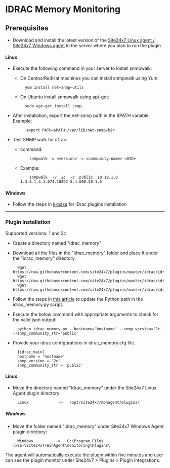 # IDRAC Memory Monitoring
                                                                                              
## Prerequisites

- Download and install the latest version of the [Site24x7 Linux agent / Site24x7 Windows agent](https://www.site24x7.com/app/client#/admin/inventory/add-monitor) in the server where you plan to run the plugin.

#### Linux 

- Execute the following command in your server to install snmpwalk: 

	- On Centos/RedHat machines you can install snmpwalk using Yum:
 
  			yum install net–snmp–utils

  	- On Ubuntu install snmpwalk using apt-get:
  
  			sudo apt–get install snmp
  
- After installation, export the net-snmp path in the $PATH variable. Example:

  			export PATH=$PATH:/var/lib/net-snmp/bin

- Test SNMP walk for iDrac:
  
  - command:

  			snmpwalk -v <version> -c <community-name> <OID>
  - Example:
  
  			snmpwalk  -v  2c  -c  public  10.19.1.0  1.3.6.1.4.1.674.10892.5.4.600.50.1.5
		
#### Windows

- Follow the steps in [k-base](https://support.site24x7.com/portal/en/kb/articles/idrac-monitoring-for-windows) for iDrac plugins installation

---

### Plugin Installation  

Supported versions: 1 and 2c

- Create a directory named "idrac_memory"
      
- Download all the files in the "idrac_memory" folder and place it under the "idrac_memory" directory.

		wget https://raw.githubusercontent.com/site24x7/plugins/master/idrac/idrac_memory/idrac_memory.py
		wget https://raw.githubusercontent.com/site24x7/plugins/master/idrac/idrac_memory/idrac_memory.cfg
		wget https://raw.githubusercontent.com/site24x7/plugins/master/idrac/idrac_memory/SNMPUtil.py

- Follow the steps in [this article](https://support.site24x7.com/portal/en/kb/articles/updating-python-path-in-a-plugin-script-for-linux-servers) to update the Python path in the idrac_memory.py script.

- Execute the below command with appropriate arguments to check for the valid json output:

		python idrac_memory.py --hostname='hostname' --snmp_version='2c' --snmp_community_str='public'

- Provide your idrac configurations in idrac_memory.cfg file.

		[idrac_main]
		hostname = 'hostname'
		snmp_version = '2c' 
		snmp_community_str = 'public'
		
#### Linux

- Move the directory named "idrac_memory" under the Site24x7 Linux Agent plugin directory: 

		Linux             ->   /opt/site24x7/monagent/plugins/
		
##### Windows 

- Move the folder named "idrac_memory" under Site24x7 Windows Agent plugin directory: 

		Windows          ->   C:\Program Files (x86)\Site24x7\WinAgent\monitoring\Plugins\
		
The agent will automatically execute the plugin within five minutes and user can see the plugin monitor under Site24x7 > Plugins > Plugin Integrations.





